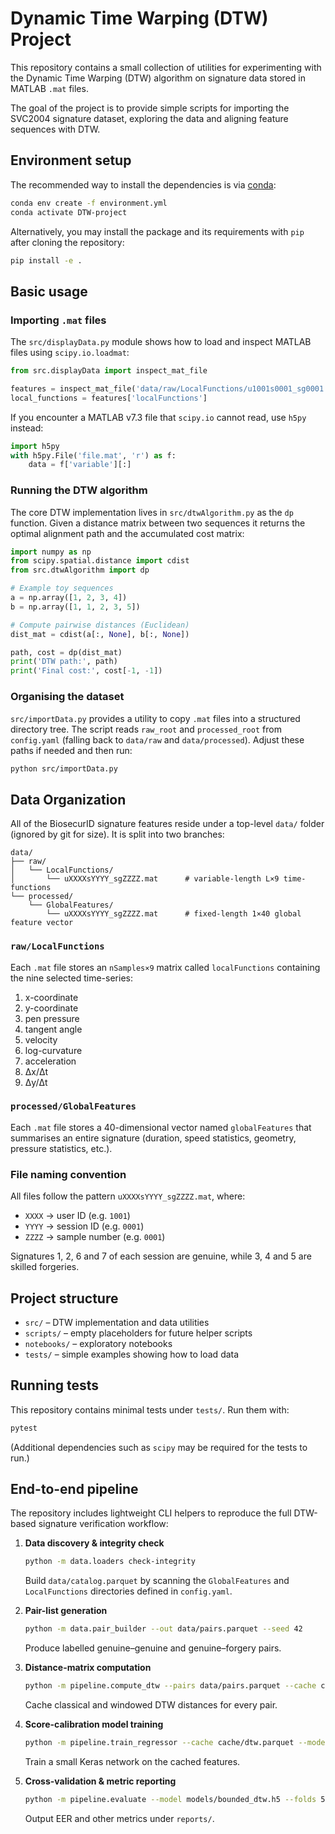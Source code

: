 # Dynamic Time Warping (DTW) Project

This repository contains a small collection of utilities for experimenting with the Dynamic Time Warping (DTW) algorithm on signature data stored in MATLAB `.mat` files.

The goal of the project is to provide simple scripts for importing the SVC2004 signature dataset, exploring the data and aligning feature sequences with DTW.

## Environment setup

The recommended way to install the dependencies is via [conda](https://docs.conda.io/):

```bash
conda env create -f environment.yml
conda activate DTW-project
```

Alternatively, you may install the package and its requirements with `pip` after cloning the repository:

```bash
pip install -e .
```

## Basic usage

### Importing `.mat` files

The `src/displayData.py` module shows how to load and inspect MATLAB files using `scipy.io.loadmat`:

```python
from src.displayData import inspect_mat_file

features = inspect_mat_file('data/raw/LocalFunctions/u1001s0001_sg0001.mat')
local_functions = features['localFunctions']
```

If you encounter a MATLAB v7.3 file that `scipy.io` cannot read, use `h5py` instead:

```python
import h5py
with h5py.File('file.mat', 'r') as f:
    data = f['variable'][:]
```

### Running the DTW algorithm

The core DTW implementation lives in `src/dtwAlgorithm.py` as the `dp` function. Given a distance matrix between two sequences it returns the optimal alignment path and the accumulated cost matrix:

```python
import numpy as np
from scipy.spatial.distance import cdist
from src.dtwAlgorithm import dp

# Example toy sequences
a = np.array([1, 2, 3, 4])
b = np.array([1, 1, 2, 3, 5])

# Compute pairwise distances (Euclidean)
dist_mat = cdist(a[:, None], b[:, None])

path, cost = dp(dist_mat)
print('DTW path:', path)
print('Final cost:', cost[-1, -1])
```

### Organising the dataset

`src/importData.py` provides a utility to copy `.mat` files into a structured directory tree. The script reads `raw_root` and `processed_root` from `config.yaml` (falling back to `data/raw` and `data/processed`). Adjust these paths if needed and then run:

```bash
python src/importData.py
```

## Data Organization

All of the BiosecurID signature features reside under a top-level `data/` folder
(ignored by git for size). It is split into two branches:

```
data/
├── raw/
│   └── LocalFunctions/
│       └── uXXXXsYYYY_sgZZZZ.mat      # variable-length L×9 time-functions
└── processed/
    └── GlobalFeatures/
        └── uXXXXsYYYY_sgZZZZ.mat      # fixed-length 1×40 global feature vector
```

### `raw/LocalFunctions`
Each `.mat` file stores an `nSamples×9` matrix called `localFunctions`
containing the nine selected time-series:

1. x-coordinate
2. y-coordinate
3. pen pressure
4. tangent angle
5. velocity
6. log-curvature
7. acceleration
8. Δx/Δt
9. Δy/Δt

### `processed/GlobalFeatures`
Each `.mat` file stores a 40-dimensional vector named `globalFeatures` that
summarises an entire signature (duration, speed statistics, geometry, pressure
statistics, etc.).

### File naming convention
All files follow the pattern `uXXXXsYYYY_sgZZZZ.mat`, where:

- `XXXX` → user ID (e.g. `1001`)
- `YYYY` → session ID (e.g. `0001`)
- `ZZZZ` → sample number (e.g. `0001`)

Signatures 1, 2, 6 and 7 of each session are genuine, while 3, 4 and 5 are
skilled forgeries.

## Project structure

- `src/` – DTW implementation and data utilities
- `scripts/` – empty placeholders for future helper scripts
- `notebooks/` – exploratory notebooks
- `tests/` – simple examples showing how to load data

## Running tests

This repository contains minimal tests under `tests/`. Run them with:

```bash
pytest
```

(Additional dependencies such as `scipy` may be required for the tests to run.)

## End-to-end pipeline

The repository includes lightweight CLI helpers to reproduce the full DTW-based
signature verification workflow:

1. **Data discovery & integrity check**

   ```bash
   python -m data.loaders check-integrity
   ```

   Build `data/catalog.parquet` by scanning the `GlobalFeatures` and
   `LocalFunctions` directories defined in `config.yaml`.

2. **Pair-list generation**

   ```bash
   python -m data.pair_builder --out data/pairs.parquet --seed 42
   ```

   Produce labelled genuine–genuine and genuine–forgery pairs.

3. **Distance-matrix computation**

   ```bash
   python -m pipeline.compute_dtw --pairs data/pairs.parquet --cache cache/dtw.parquet
   ```

   Cache classical and windowed DTW distances for every pair.

4. **Score-calibration model training**

   ```bash
   python -m pipeline.train_regressor --cache cache/dtw.parquet --model models/bounded_dtw.h5
   ```

   Train a small Keras network on the cached features.

5. **Cross-validation & metric reporting**

   ```bash
   python -m pipeline.evaluate --model models/bounded_dtw.h5 --folds 5
   ```

   Output EER and other metrics under `reports/`.

